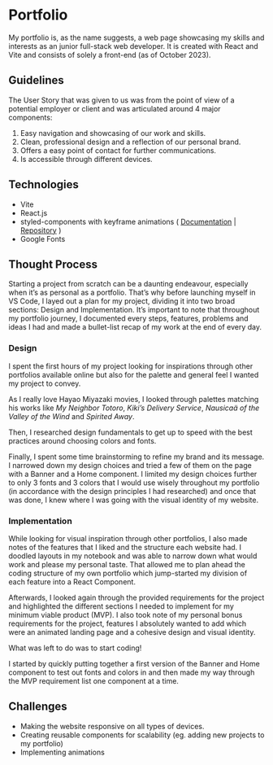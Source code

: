 # Portfolio

My portfolio is, as the name suggests, a web page showcasing my skills and interests as an junior full-stack web developer. 
It is created with React and Vite and consists of solely a front-end (as of October 2023).

## Guidelines

The User Story that was given to us was from the point of view of a potential employer or client and was articulated around 4 major components:
1. Easy navigation and showcasing of our work and skills.
2. Clean, professional design and a reflection of our personal brand.
3. Offers a easy point of contact for further communications.
4. Is accessible through different devices.

## Technologies

- Vite
- React.js
- styled-components with keyframe animations ( [Documentation](https://styled-components.com/docs) | [Repository](https://github.com/styled-components/styled-components) )
- Google Fonts

## Thought Process 

Starting a project from scratch can be a daunting endeavour, especially when it’s as personal as a portfolio. That’s why before launching myself in VS Code, I layed out a plan for my project, dividing it into two broad sections: Design and Implementation. It’s important to note that throughout my portfolio journey, I documented every steps, features, problems and ideas I had and made a bullet-list recap of my work at the end of every day.

### Design

I spent the first hours of my project looking for inspirations through other portfolios available online but also for the palette and general feel I wanted my project to convey.


As I really love Hayao Miyazaki movies, I looked through palettes matching his works like *My Neighbor Totoro*, *Kiki’s Delivery Service*, *Nausicaä of the Valley of the Wind* and *Spirited Away*.

Then, I researched design fundamentals to get up to speed with the best practices around choosing colors and fonts.

Finally, I spent some time brainstorming to refine my brand and its message. I narrowed down my design choices and tried a few of them on the page with a Banner and a Home component. I limited my design choices further to only 3 fonts and 3 colors that I would use wisely throughout my portfolio (in accordance with the design principles I had researched) and once that was done, I knew where I was going with the visual identity of my website.

### Implementation

While looking for visual inspiration through other portfolios, I also made notes of the features that I liked and the structure each website had. I doodled layouts in my notebook and was able to narrow down what would work and please my personal taste.
That allowed me to plan ahead the coding structure of my own portfolio which jump-started my division of each feature into a React Component.

Afterwards, I looked again through the provided requirements for the project and highlighted the different sections I needed to implement for my minimum viable product (MVP). I also took note of my personal bonus requirements for the project, features I absolutely wanted to add which were an animated landing page and a cohesive design and visual identity.

What was left to do was to start coding!

I started by quickly putting together a first version of the Banner and Home component to test out fonts and colors in and then made my way through the MVP requirement list one component at a time.

## Challenges

- Making the website responsive on all types of devices.
- Creating reusable components for scalability (eg. adding new projects to my portfolio)
- Implementing animations